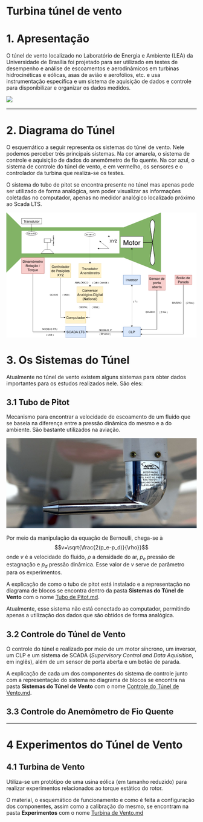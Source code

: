 # Turbina túnel de vento

# 1. Apresentação

O túnel de vento localizado no Laboratório de Energia e Ambiente (LEA) da Universidade de Brasília foi projetado para ser utilizado em testes de desempenho e análise de escoamentos e aerodinâmicos em turbinas hidrocinéticas e eólicas, asas de avião e aerofólios, etc. e usa instrumentação específica e um sistema de aquisição de dados e controle para disponibilizar e organizar os dados medidos.

![](./Imagens/tunel_vento.jpg)
___
# 2. Diagrama do Túnel

O esquemático a seguir representa os sistemas do túnel de vento. Nele podemos perceber três principais sistemas. Na cor amarela, o sistema de controle e aquisição de dados do anemômetro de fio quente. Na cor azul, o sistema de controle do túnel de vento, e em vermelho, os sensores e o controlador da turbina que realiza-se os testes.

O sistema do tubo de pitot se encontra presente no túnel mas apenas pode ser utilizado de forma analógica, sem poder visualizar as informações coletadas no computador, apenas no medidor analógico localizado próximo ao Scada LTS.

![](./Imagens/tunel_vento_diagrama.png)

# 3. Os Sistemas do Túnel

Atualmente no túnel de vento existem alguns sistemas para obter dados importantes para os estudos realizados nele. São eles:

## 3.1 Tubo de Pitot

Mecanismo para encontrar a velocidade de escoamento de um fluido que se baseia na diferença entre a pressão dinâmica do mesmo e a do ambiente. São bastante utilizados na aviação.

![](./Imagens/tubo-pitot-capa.jpg)

Por meio da manipulação da equação de Bernoulli, chega-se à
$$v=\sqrt{\frac{2(p_e-p_d)}{\rho}}$$
onde $v$ é a velocidade do fluido, $\rho$ a densidade do ar, $p_e$ pressão de estagnação e $p_d$ pressão dinâmica. Esse valor de $v$ serve de parâmetro para os experimentos.

A explicação de como o tubo de pitot está instalado e a representação no diagrama de blocos se encontra dentro da pasta **Sistemas do Túnel de Vento** com o nome [Tubo de Pitot.md](./Sistemas_Túnel_Vento/Tubo%20de%20Pitot.md).

Atualmente, esse sistema não está conectado ao computador, permitindo apenas a utilização dos dados que são obtidos de forma analógica.

## 3.2 Controle do Túnel de Vento

O controle do túnel e realizado por meio de um motor síncrono, um inversor, um CLP e um sistema de SCADA (*Supervisory Control and Data Aquisition*, em inglês), além de um sensor de porta aberta e um botão de parada.

A explicação de cada um dos componentes do sistema de controle junto com a representação do sistema no diagrama de blocos se encontra na pasta **Sistemas do Túnel de Vento** com o nome [Controle do Túnel de Vento.md](./Sistemas_Túnel_Vento/Controle%20do%20Túnel%20de%20Vento.md).

## 3.3 Controle do Anemômetro de Fio Quente
___

# 4 Experimentos do Túnel de Vento

## 4.1 Turbina de Vento

Utiliza-se um protótipo de uma usina eólica (em tamanho reduzido) para realizar experimentos relacionados ao torque estático do rotor.

O material, o esquemático de funcionamento e como é feita a configuração dos componentes, assim como a calibração do mesmo, se encontram na pasta **Experimentos** com o nome [Turbina de Vento.md](./Experimentos/Turbina%20de%20Vento.md)




